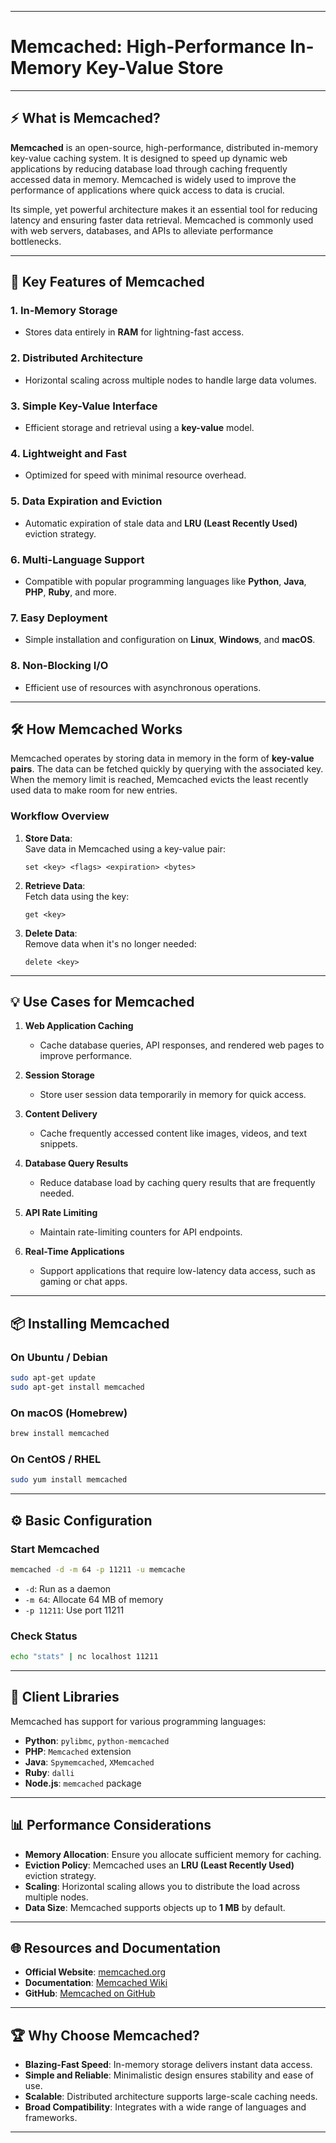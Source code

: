 
---

# **Memcached**: High-Performance In-Memory Key-Value Store

---

## ⚡ **What is Memcached?**

**Memcached** is an open-source, high-performance, distributed in-memory key-value caching system. It is designed to speed up dynamic web applications by reducing database load through caching frequently accessed data in memory. Memcached is widely used to improve the performance of applications where quick access to data is crucial.

Its simple, yet powerful architecture makes it an essential tool for reducing latency and ensuring faster data retrieval. Memcached is commonly used with web servers, databases, and APIs to alleviate performance bottlenecks.

---

## 🚀 **Key Features of Memcached**

### 1. **In-Memory Storage**
   - Stores data entirely in **RAM** for lightning-fast access.

### 2. **Distributed Architecture**
   - Horizontal scaling across multiple nodes to handle large data volumes.

### 3. **Simple Key-Value Interface**
   - Efficient storage and retrieval using a **key-value** model.

### 4. **Lightweight and Fast**
   - Optimized for speed with minimal resource overhead.

### 5. **Data Expiration and Eviction**
   - Automatic expiration of stale data and **LRU (Least Recently Used)** eviction strategy.

### 6. **Multi-Language Support**
   - Compatible with popular programming languages like **Python**, **Java**, **PHP**, **Ruby**, and more.

### 7. **Easy Deployment**
   - Simple installation and configuration on **Linux**, **Windows**, and **macOS**.

### 8. **Non-Blocking I/O**
   - Efficient use of resources with asynchronous operations.

---

## 🛠️ **How Memcached Works**

Memcached operates by storing data in memory in the form of **key-value pairs**. The data can be fetched quickly by querying with the associated key. When the memory limit is reached, Memcached evicts the least recently used data to make room for new entries.

### **Workflow Overview**

1. **Store Data**:  
   Save data in Memcached using a key-value pair:
   ```plaintext
   set <key> <flags> <expiration> <bytes>
   ```

2. **Retrieve Data**:  
   Fetch data using the key:
   ```plaintext
   get <key>
   ```

3. **Delete Data**:  
   Remove data when it's no longer needed:
   ```plaintext
   delete <key>
   ```

---

## 💡 **Use Cases for Memcached**

1. **Web Application Caching**  
   - Cache database queries, API responses, and rendered web pages to improve performance.

2. **Session Storage**  
   - Store user session data temporarily in memory for quick access.

3. **Content Delivery**  
   - Cache frequently accessed content like images, videos, and text snippets.

4. **Database Query Results**  
   - Reduce database load by caching query results that are frequently needed.

5. **API Rate Limiting**  
   - Maintain rate-limiting counters for API endpoints.

6. **Real-Time Applications**  
   - Support applications that require low-latency data access, such as gaming or chat apps.

---

## 📦 **Installing Memcached**

### **On Ubuntu / Debian**

```bash
sudo apt-get update
sudo apt-get install memcached
```

### **On macOS (Homebrew)**

```bash
brew install memcached
```

### **On CentOS / RHEL**

```bash
sudo yum install memcached
```

---

## ⚙️ **Basic Configuration**

### **Start Memcached**

```bash
memcached -d -m 64 -p 11211 -u memcache
```
- `-d`: Run as a daemon  
- `-m 64`: Allocate 64 MB of memory  
- `-p 11211`: Use port 11211

### **Check Status**

```bash
echo "stats" | nc localhost 11211
```

---

## 🔗 **Client Libraries**

Memcached has support for various programming languages:

- **Python**: `pylibmc`, `python-memcached`
- **PHP**: `Memcached` extension
- **Java**: `Spymemcached`, `XMemcached`
- **Ruby**: `dalli`
- **Node.js**: `memcached` package

---

## 📊 **Performance Considerations**

- **Memory Allocation**: Ensure you allocate sufficient memory for caching.
- **Eviction Policy**: Memcached uses an **LRU (Least Recently Used)** eviction strategy.
- **Scaling**: Horizontal scaling allows you to distribute the load across multiple nodes.
- **Data Size**: Memcached supports objects up to **1 MB** by default.

---

## 🌐 **Resources and Documentation**

- **Official Website**: [memcached.org](https://memcached.org/)
- **Documentation**: [Memcached Wiki](https://github.com/memcached/memcached/wiki)
- **GitHub**: [Memcached on GitHub](https://github.com/memcached/memcached)

---

## 🏆 **Why Choose Memcached?**

- **Blazing-Fast Speed**: In-memory storage delivers instant data access.
- **Simple and Reliable**: Minimalistic design ensures stability and ease of use.
- **Scalable**: Distributed architecture supports large-scale caching needs.
- **Broad Compatibility**: Integrates with a wide range of languages and frameworks.

---
